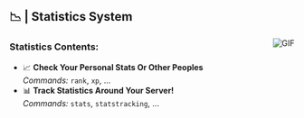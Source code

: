 ## 📉 | Statistics System

  <img align="right" alt="GIF" src="https://i.pinimg.com/originals/e4/26/70/e426702edf874b181aced1e2fa5c6cde.gif" />

### **Statistics Contents:**

- 📈 **Check Your Personal Stats Or Other Peoples** <br /> *Commands:* `rank`, `xp`, ...
- 📊 **Track Statistics Around Your Server!** <br /> *Commands:*  `stats`, `statstracking`, ...

